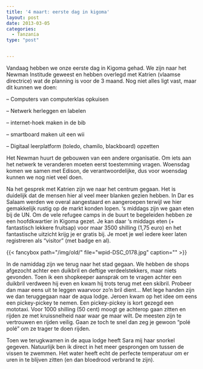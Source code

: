 ```yaml
---
title: '4 maart: eerste dag in kigoma'
layout: post
date: 2013-03-05
categories:
  - Tanzania
type: "post"


---
```

Vandaag hebben we onze eerste dag in Kigoma gehad. We zijn naar het Newman Institude geweest en hebben overlegd met Katrien (vlaamse directrice) wat de planning is voor de 3 maand. Nog niet alles ligt vast, maar dit kunnen we doen:

&#8211; Computers van computerklas opkuisen
  
&#8211; Netwerk herleggen en labelen
  
&#8211; internet-hoek maken in de bib
  
&#8211; smartboard maken uit een wii
  
&#8211; Digitaal leerplatform (toledo, chamilo, blackboard) opzetten

Het Newman huurt de gebouwen van een andere organisatie. Om iets aan het netwerk te veranderen moeten eerst toestemming vragen. Woensdag komen we samen met Edison, de verantwoordelijke, dus voor woensdag kunnen we nog niet veel doen.

Na het gesprek met Katrien zijn we naar het centrum gegaan. Het is duidelijk dat de mensen hier al veel meer blanken gezien hebben. In Dar es Salaam werden we overal aangestaard en aangeroepen terwijl we hier gemakkelijk rustig op de markt konden lopen. &#8216;s middags zijn we gaan eten bij de UN. Om de vele refugee camps in de buurt te begeleiden hebben ze een hoofdkwartier in Kigoma gezet. Je kan daar &#8216;s middags eten (+ fantastisch lekkere fruitsap) voor maar 3500 shilling (1,75 euro) en het fantastische uitzicht krijg je er gratis bij. Je moet je wel iedere keer laten registreren als &#8220;visitor&#8221; (met badge en al).

{{< fancybox path="/img/old/" file="wpid-DSC_0178.jpg"  caption="" >}}

In de namiddag zijn we terug naar het stad gegaan. We hebben de shops afgezocht achter een duikbril en deftige verdeelstekkers, maar niets gevonden. Toen ik een shopkeeper aansprak om te vragen achter een duikbril verdween hij even en kwam hij trots terug met een skibril. Probeer dan maar eens uit te leggen waarvoor zo&#8217;n bril dient&#8230; Met lege handen zijn we dan teruggegaan naar de aqua lodge. Jeroen kwam op het idee om eens een pickey-pickey te nemen. Een pickey-pickey is kort gezegd een mototaxi. Voor 1000 shilling (50 cent) moogt ge achterop gaan zitten en rijden ze met kruissnelheid naar waar ge maar wilt. De meesten zijn te vertrouwen en rijden veilig. Gaan ze toch te snel dan zeg je gewoon &#8220;polé polé&#8221; om ze trager te doen rijden.

Toen we terugkwamen in de aqua lodge heeft Sara mij haar snorkel gegeven. Natuurlijk ben ik direct in het meer gesprongen om tussen de vissen te zwemmen. Het water heeft echt de perfecte temperatuur om er uren in te blijven zitten (en dan bloedrood verbrand te zijn).

